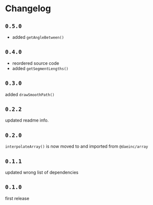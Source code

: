 # Changelog

## `0.5.0`

- added `getAngleBetween()`

## `0.4.0`

- reordered source code
- added `getSegmentLengths()`

## `0.3.0`

added `drawSmoothPath()`

## `0.2.2`

updated readme info.

## `0.2.0`

`interpolateArray()` is now moved to and imported from `@daeinc/array`

## `0.1.1`

updated wrong list of dependencies

## `0.1.0`

first release
